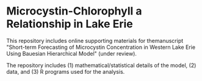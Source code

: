 # Microcystin-Chlorophyll a Relationship in Lake Erie
This repository includes online supporting materials for themanuscript "Short-term Forecasting of Microcystin Concentration in Western Lake Erie Using Bauesian Hierarchical Model" (under review).

The repository includes (1) mathematical/statistical details of the model, (2) data, and (3) R programs used for the analysis.

